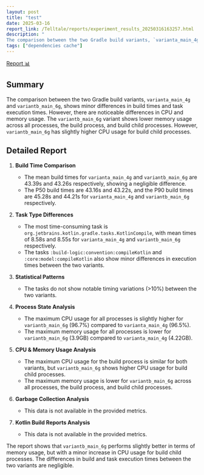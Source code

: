 ```yaml
---
layout: post
title: "test"
date: 2025-03-16
report_link: /Telltale/reports/experiment_results_20250316163257.html
description: " 
The comparison between the two Gradle build variants, `varianta_main_4g` and `variantb_main_6g`, shows minor differences in build times and task execution times. However, there are noticeable differences in CPU and memory usage. The `variantb_main_6g` variant shows lower memory usage across all processes, the build process, and build child processes. However, `variantb_main_6g` has slightly higher CPU usage for build child processes."
tags: ["dependencies cache"]
---
```

[Report 📊](../../reports/experiment_results_20250316163257.html)
## Summary
The comparison between the two Gradle build variants, `varianta_main_4g` and `variantb_main_6g`, shows minor differences in build times and task execution times. However, there are noticeable differences in CPU and memory usage. The `variantb_main_6g` variant shows lower memory usage across all processes, the build process, and build child processes. However, `variantb_main_6g` has slightly higher CPU usage for build child processes.

## Detailed Report

1. **Build Time Comparison**
   - The mean build times for `varianta_main_4g` and `variantb_main_6g` are 43.39s and 43.26s respectively, showing a negligible difference.
   - The P50 build times are 43.16s and 43.22s, and the P90 build times are 45.28s and 44.21s for `varianta_main_4g` and `variantb_main_6g` respectively.

2. **Task Type Differences**
   - The most time-consuming task is `org.jetbrains.kotlin.gradle.tasks.KotlinCompile`, with mean times of 8.58s and 8.55s for `varianta_main_4g` and `variantb_main_6g` respectively.
   - The tasks `:build-logic:convention:compileKotlin` and `:core:model:compileKotlin` also show minor differences in execution times between the two variants.

3. **Statistical Patterns**
   - The tasks do not show notable timing variations (>10%) between the two variants.

4. **Process State Analysis**
   - The maximum CPU usage for all processes is slightly higher for `variantb_main_6g` (96.7%) compared to `varianta_main_4g` (96.5%).
   - The maximum memory usage for all processes is lower for `variantb_main_6g` (3.9GB) compared to `varianta_main_4g` (4.22GB).

5. **CPU & Memory Usage Analysis**
   - The maximum CPU usage for the build process is similar for both variants, but `variantb_main_6g` shows higher CPU usage for build child processes.
   - The maximum memory usage is lower for `variantb_main_6g` across all processes, the build process, and build child processes.

6. **Garbage Collection Analysis**
   - This data is not available in the provided metrics.

7. **Kotlin Build Reports Analysis**
   - This data is not available in the provided metrics.

The report shows that `variantb_main_6g` performs slightly better in terms of memory usage, but with a minor increase in CPU usage for build child processes. The differences in build and task execution times between the two variants are negligible.
